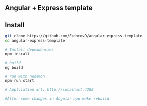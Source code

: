 ## Angular + Express template

## Install
```bash
git clone https://github.com/FedorovD/angular-express-template
cd angular-express-template

# Install dependencies
npm install

# build 
ng build

# run with nodemon
npm run start

# Applciation url: http://localhost:4200

#After some changes in Angular app make rebuild
```
